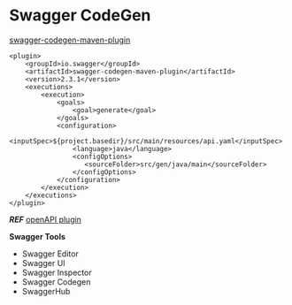 # Swagger CodeGen

[swagger-codegen-maven-plugin](https://github.com/swagger-api/swagger-codegen/tree/master/modules/swagger-codegen-maven-plugin)

```
<plugin>
    <groupId>io.swagger</groupId>
    <artifactId>swagger-codegen-maven-plugin</artifactId>
    <version>2.3.1</version>
    <executions>
        <execution>
            <goals>
                <goal>generate</goal>
            </goals>
            <configuration>
                <inputSpec>${project.basedir}/src/main/resources/api.yaml</inputSpec>
                <language>java</language>
                <configOptions>
                   <sourceFolder>src/gen/java/main</sourceFolder>
                </configOptions>
            </configuration>
        </execution>
    </executions>
</plugin>
```

***REF***
[openAPI plugin](https://www.jetbrains.com/help/idea/openapi.html)

**Swagger Tools**

- Swagger Editor
- Swagger UI
- Swagger Inspector
- Swagger Codegen
- SwaggerHub